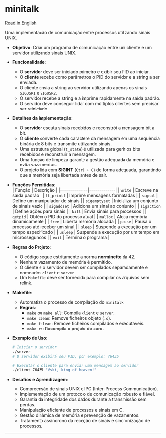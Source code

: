 # minitalk

[Read in English](README.md)

Uma implementação de comunicação entre processos utilizando sinais UNIX.

- **Objetivo**: Criar um programa de comunicação entre um cliente e um servidor utilizando sinais UNIX.

- **Funcionalidade**:
  - O **servidor** deve ser iniciado primeiro e exibir seu PID ao iniciar.
  - O **cliente** recebe como parâmetros o PID do servidor e a string a ser enviada.
  - O cliente envia a string ao servidor utilizando apenas os sinais `SIGUSR1` e `SIGUSR2`.
  - O servidor recebe a string e a imprime rapidamente na saída padrão.
  - O servidor deve conseguir lidar com múltiplos clientes sem precisar ser reiniciado.

- **Detalhes da Implementação**:
  - O **servidor** escuta sinais recebidos e reconstrói a mensagem bit a bit.
  - O **cliente** converte cada caractere da mensagem em uma sequência binária de 8 bits e transmite utilizando sinais.
  - Uma estrutura global (`t_state`) é utilizada para gerir os bits recebidos e reconstruir a mensagem.
  - Uma função de limpeza garante a gestão adequada da memória e evita vazamentos.
  - O projeto lida com **SIGINT** (`Ctrl + C`) de forma adequada, garantindo que a memória seja libertada antes de sair.

- **Funções Permitidas**:  
  | Função       | Descrição |
  |--------------|-------------|
  | `write`      | Escreve na saída padrão |
  | `ft_printf`  | Imprime mensagens formatadas |
  | `signal`     | Define um manipulador de sinais |
  | `sigemptyset` | Inicializa um conjunto de sinais vazio |
  | `sigaddset`  | Adiciona um sinal ao conjunto |
  | `sigaction`  | Define ações para sinais |
  | `kill`       | Envia sinais para processos |
  | `getpid`     | Obtém o PID do processo atual |
  | `malloc`     | Aloca memória dinamicamente |
  | `free`       | Liberta memória alocada |
  | `pause`      | Pausa o processo até receber um sinal |
  | `sleep`      | Suspende a execução por um tempo especificado |
  | `usleep`     | Suspende a execução por um tempo em microssegundos |
  | `exit`       | Termina o programa |

- **Regras do Projeto**:
  - O código segue estritamente a norma **norminette** da 42.
  - Nenhum vazamento de memória é permitido.
  - O cliente e o servidor devem ser compilados separadamente e nomeados `client` e `server`.
  - Um `Makefile` deve ser fornecido para compilar os arquivos sem relink.

- **Makefile**:
  - Automatiza o processo de compilação do `minitalk`.
  - **Regras**:
    - `make` ou `make all`: Compila `client` e `server`.
    - `make clean`: Remove ficheiros objeto (`.o`).
    - `make fclean`: Remove ficheiros compilados e executáveis.
    - `make re`: Recompila o projeto do zero.

- **Exemplo de Uso**:
  ```bash
  # Iniciar o servidor
  ./server
  # O servidor exibirá seu PID, por exemplo: 76435

  # Executar o cliente para enviar uma mensagem ao servidor
  ./client 76435 "Vski, king of heaven!"
  ```

- **Desafios e Aprendizagem**:
  - Compreensão de sinais UNIX e IPC (Inter-Process Communication).
  - Implementação de um protocolo de comunicação robusto e fiável.
  - Garantia da integridade dos dados durante a transmissão sem perdas.
  - Manipulação eficiente de processos e sinais em C.
  - Gestão dinâmica de memória e prevenção de vazamentos.
  - Tratamento assíncrono da receção de sinais e sincronização de processos.

---
